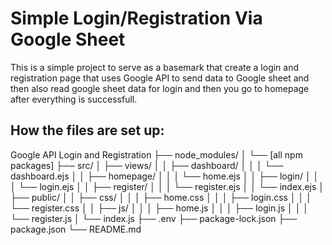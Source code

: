 # Simple Login/Registration Via Google Sheet

This is a simple project to serve as a basemark that create a login and registration page that uses Google API to send data to Google sheet and then also read google sheet data for login and then you go to homepage after everything is successfull.

## How the files are set up:

Google API Login and Registration
├── node_modules/
│ └── [all npm packages]
├── src/
│ ├── views/
│ │ ├── dashboard/
│ │ │ └── dashboard.ejs
│ │ ├── homepage/
│ │ │ └── home.ejs
│ │ ├── login/
│ │ │ └── login.ejs
│ │ ├── register/
│ │ │ └── register.ejs
│ │ └── index.ejs
│ ├── public/
│ │ ├── css/
│ │ │ ├── home.css
│ │ │ ├── login.css
│ │ │ └── register.css
│ │ ├── js/
│ │ │ ├── home.js
│ │ │ ├── login.js
│ │ │ └── register.js
│ └── index.js
├── .env
├── package-lock.json
├── package.json
└── README.md